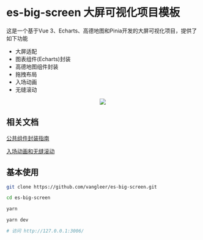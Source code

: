 # es-big-screen 大屏可视化项目模板

这是一个基于Vue 3、Echarts、高德地图和Pinia开发的大屏可视化项目，提供了如下功能

*   大屏适配
*   图表组件(Echarts)封装
*   高德地图组件封装
*   拖拽布局
*   入场动画
*   无缝滚动

<p align="middle">
	<img src="https://p9-juejin.byteimg.com/tos-cn-i-k3u1fbpfcp/b081ca832bb5452aa0f4394c58b7656f~tplv-k3u1fbpfcp-watermark.image" />
</p>

## 相关文档

[公共组件封装指南](https://juejin.cn/post/7248242431659966522)

[入场动画和无缝滚动](https://juejin.cn/post/7248242431659966522)

## 基本使用

```sh
git clone https://github.com/vangleer/es-big-screen.git

cd es-big-screen

yarn

yarn dev

# 访问 http://127.0.0.1:3006/
```

